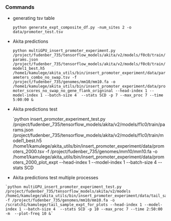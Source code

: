 ### Commands

   - generating tsv table
    
        `python generate_expt_composite_df.py -num_sites 2 -o data/promoter_test.tsv`
    
    
   - Akita predictions
    
        `python multiGPU_insert_promoter_experiment.py /project/fudenber_735/tensorflow_models/akita/v2/models/f0c0/train/params.json /project/fudenber_735/tensorflow_models/akita/v2/models/f0c0/train/model1_best.h5 /home1/kamulege/akita_utils/bin/insert_promoter_experiment/data/parameters_combo_no_swap.tsv -f /project/fudenber_735/genomes/mm10/mm10.fa -o /home1/kamulege/akita_utils/bin/insert_promoter_experiment/data/promoter_scores_no_swap_no_gene_flank_origninal --head-index 1 --model-index 1 --batch-size 4  --stats SCD -p 7 --max_proc 7 --time 5:00:00 &`
              
        
   - Akita predictions test
   
        `python insert_promoter_experiment_test.py /project/fudenber_735/tensorflow_models/akita/v2/models/f1c0/train/params.json /project/fudenber_735/tensorflow_models/akita/v2/models/f1c0/train/model1_best.h5 /home1/kamulege/akita_utils/bin/insert_promoter_experiment/data/promoters_2000.tsv -f /project/fudenber_735/genomes/mm10/mm10.fa -o /home1/kamulege/akita_utils/bin/insert_promoter_experiment/data/promoters_2000_plot_expt --head-index 1 --model-index 1 --batch-size 4  --stats SCD 
        
   - Akita predictions test multiple processes
      
      
    `python multiGPU_insert_promoter_experiment_test.py /project/fudenber_735/tensorflow_models/akita/v2/models /home1/kamulege/akita_utils/bin/insert_promoter_experiment/data/tail_sample_expt_for_plots.tsv -f /project/fudenber_735/genomes/mm10/mm10.fa -o /scratch1/kamulege/tail_sample_expt_for_plots --head-index 1 --model-index 1 --batch-size 4  --stats SCD -p 10 --max_proc 7 --time 2:50:00 -m  --plot-freq 10 &`
  
